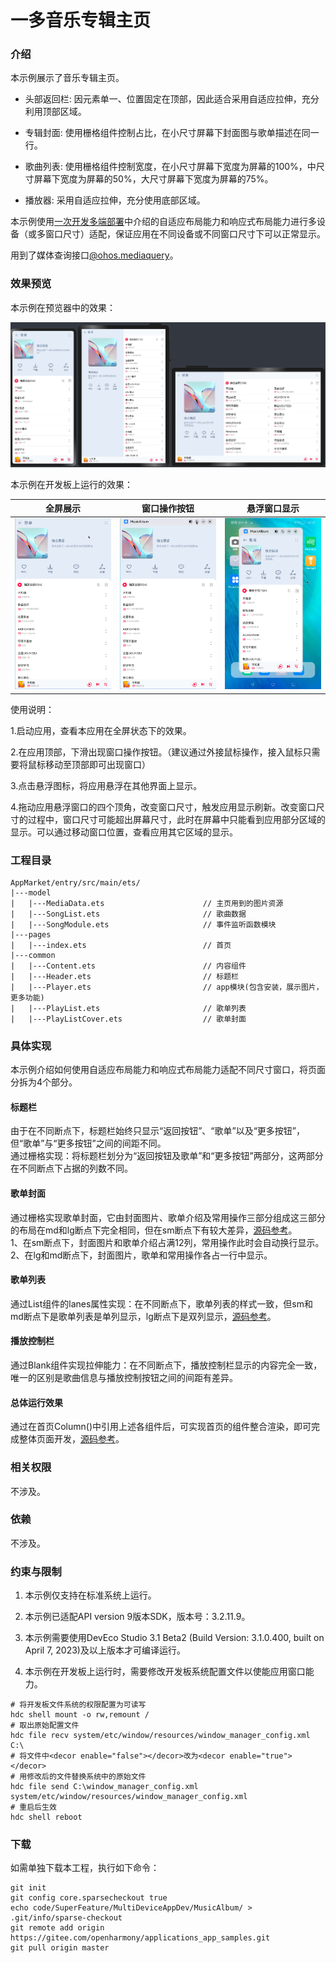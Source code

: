 # 一多音乐专辑主页

### 介绍

本示例展示了音乐专辑主页。

* 头部返回栏: 因元素单一、位置固定在顶部，因此适合采用自适应拉伸，充分利用顶部区域。

* 专辑封面: 使用栅格组件控制占比，在小尺寸屏幕下封面图与歌单描述在同一行。

* 歌曲列表: 使用栅格组件控制宽度，在小尺寸屏幕下宽度为屏幕的100%，中尺寸屏幕下宽度为屏幕的50%，大尺寸屏幕下宽度为屏幕的75%。

* 播放器: 采用自适应拉伸，充分使用底部区域。

本示例使用[一次开发多端部署](https://gitee.com/openharmony/docs/tree/master/zh-cn/application-dev/key-features/multi-device-app-dev)中介绍的自适应布局能力和响应式布局能力进行多设备（或多窗口尺寸）适配，保证应用在不同设备或不同窗口尺寸下可以正常显示。  

用到了媒体查询接口[@ohos.mediaquery](https://gitee.com/openharmony/docs/blob/master/zh-cn/application-dev/reference/apis/js-apis-mediaquery.md)。  

### 效果预览

本示例在预览器中的效果：

![](screenshots/device/img3.png)

本示例在开发板上运行的效果：

|全屏展示               |窗口操作按钮          |悬浮窗口显示          |
|---------------------|--------------------|--------------------|
|![](screenshots/device/index.png)|![](screenshots/device/img1.png)|![](screenshots/device/img2.png)|

使用说明：

1.启动应用，查看本应用在全屏状态下的效果。

2.在应用顶部，下滑出现窗口操作按钮。（建议通过外接鼠标操作，接入鼠标只需要将鼠标移动至顶部即可出现窗口）

3.点击悬浮图标，将应用悬浮在其他界面上显示。

4.拖动应用悬浮窗口的四个顶角，改变窗口尺寸，触发应用显示刷新。改变窗口尺寸的过程中，窗口尺寸可能超出屏幕尺寸，此时在屏幕中只能看到应用部分区域的显示。可以通过移动窗口位置，查看应用其它区域的显示。

### 工程目录
```
AppMarket/entry/src/main/ets/
|---model
|   |---MediaData.ets                      // 主页用到的图片资源
|   |---SongList.ets                       // 歌曲数据
|   |---SongModule.ets                     // 事件监听函数模块
|---pages                                  
|   |---index.ets                          // 首页
|---common                                    
|   |---Content.ets                        // 内容组件
|   |---Header.ets                         // 标题栏
|   |---Player.ets                         // app模块(包含安装，展示图片，更多功能)
|   |---PlayList.ets                       // 歌单列表
|   |---PlayListCover.ets                  // 歌单封面                                          
```

### 具体实现
本示例介绍如何使用自适应布局能力和响应式布局能力适配不同尺寸窗口，将页面分拆为4个部分。
#### 标题栏
由于在不同断点下，标题栏始终只显示“返回按钮”、“歌单”以及“更多按钮”，但“歌单”与“更多按钮”之间的间距不同。  
通过栅格实现：将标题栏划分为“返回按钮及歌单”和“更多按钮”两部分，这两部分在不同断点下占据的列数不同。
#### 歌单封面
通过栅格实现歌单封面，它由封面图片、歌单介绍及常用操作三部分组成这三部分的布局在md和lg断点下完全相同，但在sm断点下有较大差异，[源码参考](https://gitee.com/openharmony/applications_app_samples/blob/117e134dd0d4393f5d1d089a50e4ebbb552d596a/code/SuperFeature/MultiDeviceAppDev/MusicAlbum/entry/src/main/ets/common/PlayListCover.ets )。  
1、在sm断点下，封面图片和歌单介绍占满12列，常用操作此时会自动换行显示。  
2、在lg和md断点下，封面图片，歌单和常用操作各占一行中显示。
#### 歌单列表
通过List组件的lanes属性实现：在不同断点下，歌单列表的样式一致，但sm和md断点下是歌单列表是单列显示，lg断点下是双列显示，[源码参考](https://gitee.com/openharmony/applications_app_samples/blob/117e134dd0d4393f5d1d089a50e4ebbb552d596a/code/SuperFeature/MultiDeviceAppDev/MusicAlbum/entry/src/main/ets/common/PlayList.ets )。  
#### 播放控制栏
通过Blank组件实现拉伸能力：在不同断点下，播放控制栏显示的内容完全一致，唯一的区别是歌曲信息与播放控制按钮之间的间距有差异。
#### 总体运行效果
通过在首页Column()中引用上述各组件后，可实现首页的组件整合渲染，即可完成整体页面开发，[源码参考](https://gitee.com/openharmony/applications_app_samples/blob/117e134dd0d4393f5d1d089a50e4ebbb552d596a/code/SuperFeature/MultiDeviceAppDev/MusicAlbum/entry/src/main/ets/common/PlayList.ets )。

### 相关权限

不涉及。

### 依赖

不涉及。

### 约束与限制

1. 本示例仅支持在标准系统上运行。

2. 本示例已适配API version 9版本SDK，版本号：3.2.11.9。

3. 本示例需要使用DevEco Studio 3.1 Beta2 (Build Version: 3.1.0.400, built on April 7, 2023)及以上版本才可编译运行。

4. 本示例在开发板上运行时，需要修改开发板系统配置文件以使能应用窗口能力。

```shell
# 将开发板文件系统的权限配置为可读写
hdc shell mount -o rw,remount /
# 取出原始配置文件
hdc file recv system/etc/window/resources/window_manager_config.xml C:\
# 将文件中<decor enable="false"></decor>改为<decor enable="true"></decor>
# 用修改后的文件替换系统中的原始文件
hdc file send C:\window_manager_config.xml system/etc/window/resources/window_manager_config.xml
# 重启后生效
hdc shell reboot
```

### 下载

如需单独下载本工程，执行如下命令：
```
git init
git config core.sparsecheckout true
echo code/SuperFeature/MultiDeviceAppDev/MusicAlbum/ > .git/info/sparse-checkout
git remote add origin https://gitee.com/openharmony/applications_app_samples.git
git pull origin master
```